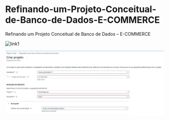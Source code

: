 # Refinando-um-Projeto-Conceitual-de-Banco-de-Dados-E-COMMERCE
Refinando um Projeto Conceitual de Banco de Dados – E-COMMERCE

![link1](https://https://github.com/thiagofs84/Refinando-um-Projeto-Conceitual-de-Banco-de-Dados-E-COMMERCE/blob/main/Refinando%20um%20Projeto%20Conceitual%20de%20Banco%20de%20Dados%20%E2%80%93%20E-COMMERCE.png)


![link3](https://github.com/thiagofs84/LAB-DominandoArmazenamentoAzure/blob/main/ProjetoMigracaoBD.JPG)

